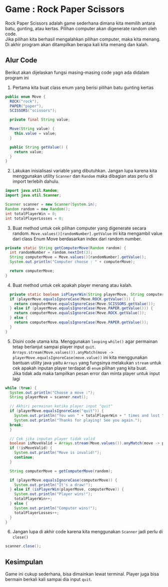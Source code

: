 # Game : Rock Paper Scissors

Rock Paper Scissors adalah game sederhana dimana kita memilih antara batu, gunting, atau kertas. Pilihan computer akan digenerate random oleh code.   
Jika pilihan kita berhasil mengalahkan pilihan computer, maka kita menang. Di akhir program akan ditampilkan berapa kali kita menang dan kalah.

## Alur Code
Berikut akan dijelaskan fungsi masing-masing code yagn ada didalam program ini


1. Pertama kita buat class enum yang berisi pilihan batu gunting kertas
```java
public enum Move {
  ROCK("rock"),
  PAPER("paper"),
  SCISSORS("scissors");

  private final String value;

  Move(String value) {
    this.value = value;
  }

  public String getValue() {
    return value;
  }
}
```

2. Lakukan inisialisasi variable yang dibutuhkan. Jangan lupa karena kita menggunakan utility `Scanner` dan `Random` maka dibagian atas perlu di import terlebih dahulu.
```java
import java.util.Random;
import java.util.Scanner;

Scanner scanner = new Scanner(System.in);
Random random = new Random();
int totalPlayerWin = 0;
int totalPlayerLosses = 0;
```

3. Buat method untuk cek pilihan computer yang digenerate secara random. `Move.values()[randomNumber].getValue` ini kita mengambil value dari class Enum Move berdasarkan index dari random number.
```java
private static String getComputerMove(Random random) {
  int randomNumber = random.nextInt(3);
  String computerMove = Move.values()[randomNumber].getValue();
  System.out.println("Computer choose : " + computerMove);

  return computerMove;
}
```

4. Buat method untuk cek apakah player menang atau kalah.
```java
  private static boolean isPlayerWin(String playerMove, String computerMove) {
  if (playerMove.equalsIgnoreCase(Move.ROCK.getValue())) {
    return computerMove.equalsIgnoreCase(Move.SCISSORS.getValue());
  } else if (playerMove.equalsIgnoreCase(Move.PAPER.getValue())) {
    return computerMove.equalsIgnoreCase(Move.ROCK.getValue());
  } else {
    return computerMove.equalsIgnoreCase(Move.PAPER.getValue());
  }
}
```

5. Disini code utama kita. Menggunakan `looping` `while()` agar permainan tetap berlanjut sampai player input `quit`.  
`Arrays.stream(Move.values()).anyMatch(move -> playerMove.equalsIgnoreCase(move.value))` ini kita menggunakan bantuan utility java yaitu `Arrays` yang fungsinya melakukan `stream` untuk cek apakah inputan player terdapat di `enum` pilihan yang kita buat.  
Jika tidak ada maka tampilkan pesan error dan minta player untuk input lagi
```java
while (true) {
  System.out.println("Choose a move :");
  String playerMove = scanner.next();

  // Akhiri permainan ketika player input "quit"
  if (playerMove.equalsIgnoreCase("quit")) {
    System.out.println("You won " + totalPlayerWin + " times and lost " + totalPlayerLosses + " times.");
    System.out.println("Thanks for playing! See you again.");
  break;
  }

  // Cek jika inputan player tidak valid
  boolean isMoveValid = Arrays.stream(Move.values()).anyMatch(move -> playerMove.equalsIgnoreCase(move.getValue()));
  if (!isMoveValid) {
    System.out.println("Move is invalid!");
    continue;
  }

  String computerMove = getComputerMove(random);

  if (playerMove.equalsIgnoreCase(computerMove)) {
    System.out.println("It's a draw!");
  } else if (isPlayerWin(playerMove, computerMove)) {
    System.out.println("Player wins!");
    totalPlayerWin++;
  } else {
    System.out.println("Computer wins!");
    totalPlayerLosses++;
  }
}
```

6. Jangan lupa di akhir code karena kita menggunakan `Scanner` jadi perlu di `close()`
```java
scanner.close();
```

## Kesimpulan
Game ini cukup sederhana, bisa dimainkan lewat terminal. Player juga bisa bermain berkali kali sampai dia input `quit`.